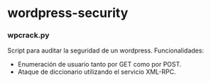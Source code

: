 wordpress-security
==================

<h3>wpcrack.py</h3>

<p>
Script para auditar la seguridad de un wordpress. Funcionalidades:
<ul>
<li>Enumeración de usuario tanto por GET como por POST.</li>
<li>Ataque de diccionario utilizando el servicio XML-RPC.</li>
</ul>
</p>

